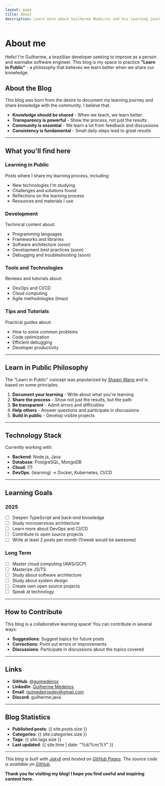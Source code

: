 ```yaml
---
layout: page
title: About
description: Learn more about Guilherme Medeiros and his learning journey in public
---
```


# About me

Hello! I'm Guilherme, a brazillian developer seeking to improve as a person and wannabe software engineer. This blog is my space to practice **"Learn in Public"** - a philosophy that believes we learn better when we share our knowledge.

## About the Blog

This blog was born from the desire to document my learning journey and share knowledge with the community. I believe that:

- **Knowledge should be shared** - When we teach, we learn better
- **Transparency is powerful** - Show the process, not just the results
- **Community is essential** - We learn a lot from feedback and discussions
- **Consistency is fundamental** - Small daily steps lead to great results

---

## What you'll find here

### Learning in Public
Posts where I share my learning process, including:
- New technologies I'm studying
- Challenges and solutions found
- Reflections on the learning process
- Resources and materials I use

### Development
Technical content about:
- Programming languages
- Frameworks and libraries
- Software architecture (soon)
- Development best practices (soon)
- Debugging and troubleshooting (soon)

### Tools and Technologies
Reviews and tutorials about:
- DevOps and CI/CD 
- Cloud computing
- Agile methodologies (lmao)

### Tips and Tutorials
Practical guides about:
- How to solve common problems
- Code optimization
- Efficient debugging
- Developer productivity

---

## Learn in Public Philosophy

The "Learn in Public" concept was popularized by [Shawn Wang](https://www.swyx.io/) and is based on some principles:

1. **Document your learning** - Write about what you're learning
2. **Share the process** - Show not just the results, but the path
3. **Be transparent** - Admit errors and difficulties
4. **Help others** - Answer questions and participate in discussions
5. **Build in public** - Develop visible projects

--- 

## Technology Stack

Currently working with:
- **Backend**: Node.js, Java
- **Database**: PostgreSQL, MongoDB
- **Cloud**: (?)
- **DevOps**: (learning) -> Docker, Kubernetes, CI/CD

--- 

## Learning Goals

### 2025
- [ ] Deepen TypeScript and back-end knowledge
- [ ] Study microservices architecture
- [ ] Learn more about DevOps and CI/CD
- [ ] Contribute to open source projects
- [ ] Write at least 2 posts per month (1/week would be awesome)

### Long Term
- [ ] Master cloud computing (AWS/GCP)
- [ ] Masterize JS/TS
- [ ] Study about software architecture
- [ ] Study about system design
- [ ] Create own open source projects
- [ ] Speak at technology 

--- 

## How to Contribute

This blog is a collaborative learning space! You can contribute in several ways:

- **Suggestions**: Suggest topics for future posts
- **Corrections**: Point out errors or improvements
- **Discussions**: Participate in discussions about the topics covered


--- 

## Links

- **GitHub**: [@guimedeirox](https://github.com/guimedeirox)
- **LinkedIn**: [Guilherme Medeiros](https://www.linkedin.com/in/guilherme-medeiros-9713a7236/)
- **Email**: guimedeiroxdev@gmail.com
- **Discord**: guilherme.java

--- 

## Blog Statistics

- **Published posts**: {{ site.posts.size }}
- **Categories**: {{ site.categories.size }}
- **Tags**: {{ site.tags.size }}
- **Last updated**: {{ site.time | date: "%d/%m/%Y" }}

---

*This blog is built with [Jekyll](https://jekyllrb.com/) and hosted on [GitHub Pages](https://pages.github.com/). The source code is available on [GitHub](https://github.com/guimedeirox/guimedeirox.github.io).*

**Thank you for visiting my blog! I hope you find useful and inspiring content here.** 